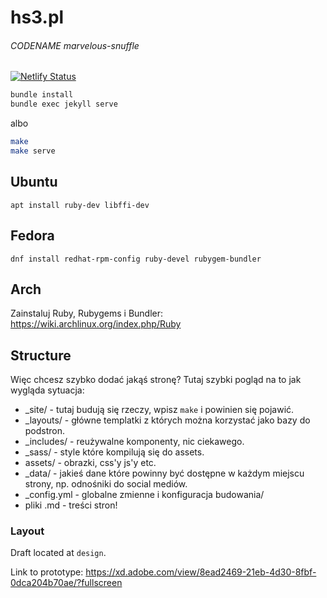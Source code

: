 # hs3.pl
###### CODENAME marvelous-snuffle

[![Netlify Status](https://api.netlify.com/api/v1/badges/d61529cf-7e8a-4de7-927c-5358cf4d7fa5/deploy-status)](https://app.netlify.com/sites/naughty-volhard-02c8b8/deploys)


```bash
bundle install
bundle exec jekyll serve
```
albo

```bash
make
make serve
```

## Ubuntu

```
apt install ruby-dev libffi-dev
```

## Fedora

```
dnf install redhat-rpm-config ruby-devel rubygem-bundler
```

## Arch
Zainstaluj Ruby, Rubygems i Bundler:
https://wiki.archlinux.org/index.php/Ruby


## Structure

Więc chcesz szybko dodać jakąś stronę?
Tutaj szybki pogląd na to jak wygląda sytuacja:

* _site/ - tutaj budują się rzeczy, wpisz `make` i powinien się pojawić.
* _layouts/ - główne templatki z których można korzystać jako bazy do podstron.
* _includes/ - reużywalne komponenty, nic ciekawego.
* _sass/ - style które kompilują się do assets.
* assets/ - obrazki, css'y js'y etc.
* _data/ - jakieś dane które powinny być dostępne w każdym miejscu strony, np. odnośniki do social mediów.
* _config.yml - globalne zmienne i konfiguracja budowania/
* pliki .md - treści stron!


### Layout
Draft located at `design`.

Link to prototype: https://xd.adobe.com/view/8ead2469-21eb-4d30-8fbf-0dca204b70ae/?fullscreen

